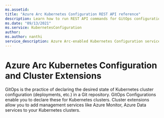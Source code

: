 ```yaml
---
ms.assetid: 
title: "Azure Arc Kubernetes Configuration REST API reference"
description: Learn how to run REST API commands for GitOps configurations & Cluster extensions for Kubernetes clusters
ms.date: "09/13/2021"
ms.service: KubernetesConfiguration
author: 
ms.author: nanthi
service_description: Azure Arc-enabled Kubernetes Configuration service allows you to create GitOps Configurations and Cluster Extensions in Kubernetes clusters.
---
```


# Azure Arc Kubernetes Configuration and Cluster Extensions

GitOps is the practice of declaring the desired state of Kubernetes cluster configuration (deployments, etc.) in a Git repository. GitOps Configurations enable you to declare these for Kubernetes clusters. Cluster extensions allow you to add management services like Azure Monitor, Azure Data services to your Kubernetes clusters.
